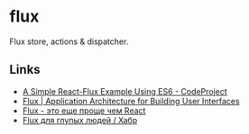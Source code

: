 # flux

Flux store, actions & dispatcher.

## Links

- [A Simple React-Flux Example Using ES6 - CodeProject](https://www.codeproject.com/Articles/1179395/A-Simple-React-Flux-Example-Using-ES)
- [Flux | Application Architecture for Building User Interfaces](https://facebook.github.io/flux/docs/in-depth-overview.html#content)
- [Flux - это еще проще чем React](http://nickolaysm.github.io/flux_its_easy)
- [Flux для глупых людей / Хабр](https://habr.com/post/249279/)
